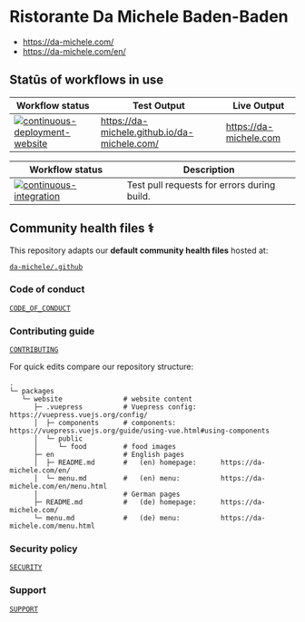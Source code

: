 # Ristorante Da Michele Baden-Baden

* <https://da-michele.com/>
* <https://da-michele.com/en/>

## Statūs of workflows in use

| Workflow status | Test Output | Live Output |
| --------------- | ----------- | ----------- |
| [![continuous-deployment-website](https://github.com/da-michele/da-michele.com/actions/workflows/cd-website.yml/badge.svg)](https://github.com/da-michele/da-michele.com/actions/workflows/cd-website.yml) | <https://da-michele.github.io/da-michele.com/> | <https://da-michele.com> |

| Workflow status | Description |
| --------------- | ----------- |
| [![continuous-integration](https://github.com/da-michele/da-michele.com/actions/workflows/continuous-integration.yml/badge.svg)](https://github.com/da-michele/da-michele.com/actions/workflows/continuous-integration.yml) | Test pull requests for errors during build. |

## Community health files ⚕️

This repository adapts our **default community health files** hosted at:

[`da-michele/.github`](https://github.com/da-michele/.github)

### Code of conduct

[`CODE_OF_CONDUCT`](https://github.com/da-michele/.github/blob/master/CODE_OF_CONDUCT.md)

### Contributing guide

[`CONTRIBUTING`](https://github.com/da-michele/.github/blob/master/CONTRIBUTING.md)

For quick edits compare our repository structure:

```text
.
└─ packages
   └─ website               # website content
      ├─ .vuepress          # Vuepress config:      https://vuepress.vuejs.org/config/
      │  ├─ components      # components:           https://vuepress.vuejs.org/guide/using-vue.html#using-components
      │  └─ public
      │     └─ food         # food images
      ├─ en                 # English pages
      │  ├─ README.md       #   (en) homepage:      https://da-michele.com/en/
      │  └─ menu.md         #   (en) menu:          https://da-michele.com/en/menu.html
      │                     # German pages
      ├─ README.md          #   (de) homepage:      https://da-michele.com/
      └─ menu.md            #   (de) menu:          https://da-michele.com/menu.html
```

### Security policy

[`SECURITY`](https://github.com/da-michele/.github/blob/master/SECURITY.md)

### Support

[`SUPPORT`](https://github.com/da-michele/.github/blob/master/SUPPORT.md)

